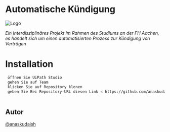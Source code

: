 # Automatische Kündigung

![Logo](https://www.hotpmo.com/wp-content/uploads/2020/07/Sparky-UIPath-Orange-logo-1200x628px.png)


*Ein Interdisziplinäres Projekt im Rahmen des Studiums an der FH Aachen, es handelt sich um einen automatisierten Prozess zur Kündigung von Verträgen*

# Installation



```bash
 öffnen Sie UiPath Studio 
 gehen Sie auf Team
 klicken Sie auf Repository klonen
 geben Sie Bei Repository-URL diesen Link < https://github.com/anaskudaish/Automatische-Kuendigung > ein.
 
 ```
 
 ## Autor

[@anaskudaish](https://www.github.com/anaskudaish)